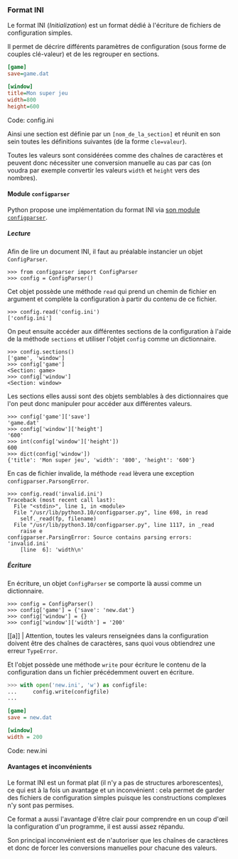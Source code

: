 ### Format INI

Le format INI (*Initialization*) est un format dédié à l'écriture de fichiers de configuration simples.

Il permet de décrire différents paramètres de configuration (sous forme de couples clé-valeur) et de les regrouper en sections.

```ini
[game]
save=game.dat

[window]
title=Mon super jeu
width=800
height=600
```
Code: config.ini

Ainsi une section est définie par un `[nom_de_la_section]` et réunit en son sein toutes les définitions suivantes (de la forme `cle=valeur`).

Toutes les valeurs sont considérées comme des chaînes de caractères et peuvent donc nécessiter une conversion manuelle au cas par cas (on voudra par exemple convertir les valeurs `width` et `height` vers des nombres).

#### Module `configparser`

Python propose une implémentation du format INI via [son module `configparser`](https://docs.python.org/fr/3/library/configparser.html).

##### Lecture

Afin de lire un document INI, il faut au préalable instancier un objet `ConfigParser`.

```pycon
>>> from configparser import ConfigParser
>>> config = ConfigParser()
```

Cet objet possède une méthode `read` qui prend un chemin de fichier en argument et complète la configuration à partir du contenu de ce fichier.

```pycon
>>> config.read('config.ini')
['config.ini']
```

On peut ensuite accéder aux différentes sections de la configuration à l'aide de la méthode `sections` et utiliser l'objet `config` comme un dictionnaire.

```pycon
>>> config.sections()
['game', 'window']
>>> config['game']
<Section: game>
>>> config['window']
<Section: window>
```

Les sections elles aussi sont des objets semblables à des dictionnaires que l'on peut donc manipuler pour accéder aux différentes valeurs.

```pycon
>>> config['game']['save']
'game.dat'
>>> config['window']['height']
'600'
>>> int(config['window']['height'])
600
>>> dict(config['window'])
{'title': 'Mon super jeu', 'width': '800', 'height': '600'}
```

En cas de fichier invalide, la méthode `read` lèvera une exception `configparser.ParsongError`.

```pycon
>>> config.read('invalid.ini')
Traceback (most recent call last):
  File "<stdin>", line 1, in <module>
  File "/usr/lib/python3.10/configparser.py", line 698, in read
    self._read(fp, filename)
  File "/usr/lib/python3.10/configparser.py", line 1117, in _read
    raise e
configparser.ParsingError: Source contains parsing errors: 'invalid.ini'
	[line  6]: 'width\n'
```

##### Écriture

En écriture, un objet `ConfigParser` se comporte là aussi comme un dictionnaire.

```pycon
>>> config = ConfigParser()
>>> config['game'] = {'save': 'new.dat'}
>>> config['window'] = {}
>>> config['window']['width'] = '200'
```

[[a]]
| Attention, toutes les valeurs renseignées dans la configuration doivent être des chaînes de caractères, sans quoi vous obtiendrez une erreur `TypeError`.

Et l'objet possède une méthode `write` pour écriture le contenu de la configuration dans un fichier précédemment ouvert en écriture.

```python
>>> with open('new.ini', 'w') as configfile:
...     config.write(configfile)
... 
```

```ini
[game]
save = new.dat

[window]
width = 200

```
Code: new.ini

#### Avantages et inconvénients

Le format INI est un format plat (il n'y a pas de structures arborescentes), ce qui est à la fois un avantage et un inconvénient : cela permet de garder des fichiers de configuration simples puisque les constructions complexes n'y sont pas permises.

Ce format a aussi l'avantage d'être clair pour comprendre en un coup d'œil la configuration d'un programme, il est aussi assez répandu.

Son principal inconvénient est de n'autoriser que les chaînes de caractères et donc de forcer les conversions manuelles pour chacune des valeurs.
